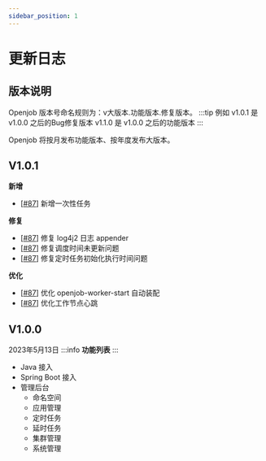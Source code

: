```yaml
---
sidebar_position: 1
---
```


# 更新日志
## 版本说明
Openjob 版本号命名规则为：v大版本.功能版本.修复版本。
:::tip 例如
v1.0.1 是 v1.0.0 之后的Bug修复版本 v1.1.0 是 v1.0.0 之后的功能版本
:::

Openjob 将按月发布功能版本、按年度发布大版本。

## V1.0.1

**新增**
- [[#87](https://github.com/open-job/openjob/pull/87)] 新增一次性任务
 
**修复**
- [[#87](https://github.com/open-job/openjob/pull/87)] 修复 log4j2 日志 appender
- [[#87](https://github.com/open-job/openjob/pull/87)] 修复调度时间未更新问题
- [[#87](https://github.com/open-job/openjob/pull/87)] 修复定时任务初始化执行时间问题

**优化**
- [[#87](https://github.com/open-job/openjob/pull/87)] 优化 openjob-worker-start 自动装配
- [[#87](https://github.com/open-job/openjob/pull/87)] 优化工作节点心跳


## V1.0.0
2023年5月13日
:::info
**功能列表**
:::
- Java 接入
- Spring Boot 接入
- 管理后台
  - 命名空间
  - 应用管理
  - 定时任务
  - 延时任务
  - 集群管理
  - 系统管理